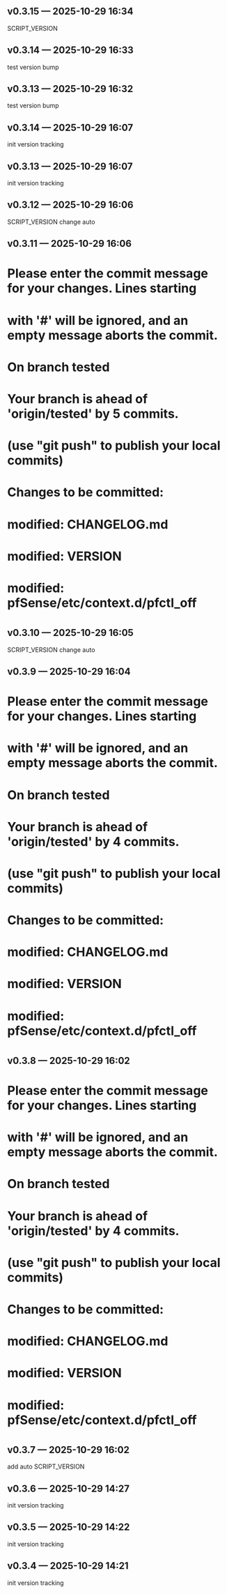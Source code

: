 ## v0.3.15 — 2025-10-29 16:34
SCRIPT_VERSION

## v0.3.14 — 2025-10-29 16:33
test version bump

## v0.3.13 — 2025-10-29 16:32
test version bump

## v0.3.14 — 2025-10-29 16:07
init version tracking

## v0.3.13 — 2025-10-29 16:07
init version tracking

## v0.3.12 — 2025-10-29 16:06
SCRIPT_VERSION change auto

## v0.3.11 — 2025-10-29 16:06

# Please enter the commit message for your changes. Lines starting
# with '#' will be ignored, and an empty message aborts the commit.
#
# On branch tested
# Your branch is ahead of 'origin/tested' by 5 commits.
#   (use "git push" to publish your local commits)
#
# Changes to be committed:
#	modified:   CHANGELOG.md
#	modified:   VERSION
#	modified:   pfSense/etc/context.d/pfctl_off
#

## v0.3.10 — 2025-10-29 16:05
SCRIPT_VERSION change auto

## v0.3.9 — 2025-10-29 16:04

# Please enter the commit message for your changes. Lines starting
# with '#' will be ignored, and an empty message aborts the commit.
#
# On branch tested
# Your branch is ahead of 'origin/tested' by 4 commits.
#   (use "git push" to publish your local commits)
#
# Changes to be committed:
#	modified:   CHANGELOG.md
#	modified:   VERSION
#	modified:   pfSense/etc/context.d/pfctl_off
#

## v0.3.8 — 2025-10-29 16:02

# Please enter the commit message for your changes. Lines starting
# with '#' will be ignored, and an empty message aborts the commit.
#
# On branch tested
# Your branch is ahead of 'origin/tested' by 4 commits.
#   (use "git push" to publish your local commits)
#
# Changes to be committed:
#	modified:   CHANGELOG.md
#	modified:   VERSION
#	modified:   pfSense/etc/context.d/pfctl_off
#

## v0.3.7 — 2025-10-29 16:02
add auto SCRIPT_VERSION

## v0.3.6 — 2025-10-29 14:27
init version tracking

## v0.3.5 — 2025-10-29 14:22
init version tracking

## v0.3.4 — 2025-10-29 14:21
init version tracking

